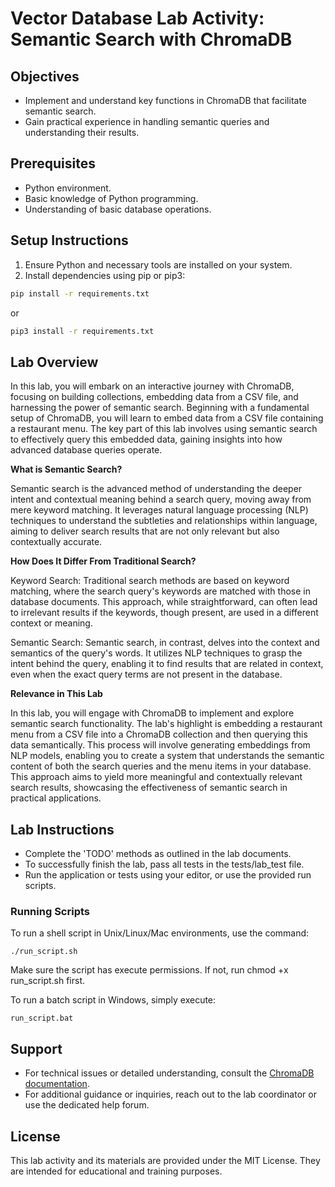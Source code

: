 # Vector Database Lab Activity: Semantic Search with ChromaDB

## Objectives
- Implement and understand key functions in ChromaDB that facilitate semantic search.
- Gain practical experience in handling semantic queries and understanding their results.

## Prerequisites
- Python environment.
- Basic knowledge of Python programming.
- Understanding of basic database operations.

## Setup Instructions
1. Ensure Python and necessary tools are installed on your system.
2. Install dependencies using pip or pip3:

```bash
pip install -r requirements.txt
```

or

```bash
pip3 install -r requirements.txt
```

## Lab Overview
In this lab, you will embark on an interactive journey with ChromaDB, focusing on building collections, embedding data from a CSV file, and harnessing the power of semantic search. Beginning with a fundamental setup of ChromaDB, you will learn to embed data from a CSV file containing a restaurant menu. The key part of this lab involves using semantic search to effectively query this embedded data, gaining insights into how advanced database queries operate.

**What is Semantic Search?**

Semantic search is the advanced method of understanding the deeper intent and contextual meaning behind a search query, moving away from mere keyword matching. It leverages natural language processing (NLP) techniques to understand the subtleties and relationships within language, aiming to deliver search results that are not only relevant but also contextually accurate.

**How Does It Differ From Traditional Search?**

Keyword Search: Traditional search methods are based on keyword matching, where the search query's keywords are matched with those in database documents. This approach, while straightforward, can often lead to irrelevant results if the keywords, though present, are used in a different context or meaning.

Semantic Search: Semantic search, in contrast, delves into the context and semantics of the query's words. It utilizes NLP techniques to grasp the intent behind the query, enabling it to find results that are related in context, even when the exact query terms are not present in the database.

**Relevance in This Lab**

In this lab, you will engage with ChromaDB to implement and explore semantic search functionality. The lab's highlight is embedding a restaurant menu from a CSV file into a ChromaDB collection and then querying this data semantically. This process will involve generating embeddings from NLP models, enabling you to create a system that understands the semantic content of both the search queries and the menu items in your database. This approach aims to yield more meaningful and contextually relevant search results, showcasing the effectiveness of semantic search in practical applications.

## Lab Instructions
- Complete the 'TODO' methods as outlined in the lab documents.
- To successfully finish the lab, pass all tests in the tests/lab_test file.
- Run the application or tests using your editor, or use the provided run scripts.

### Running Scripts
To run a shell script in Unix/Linux/Mac environments, use the command:

```
./run_script.sh
````

Make sure the script has execute permissions. If not, run chmod +x run_script.sh first.

To run a batch script in Windows, simply execute:

```
run_script.bat
```

## Support
- For technical issues or detailed understanding, consult the [ChromaDB documentation](https://docs.trychroma.com/).
- For additional guidance or inquiries, reach out to the lab coordinator or use the dedicated help forum.

## License
This lab activity and its materials are provided under the MIT License. They are intended for educational and training purposes.
